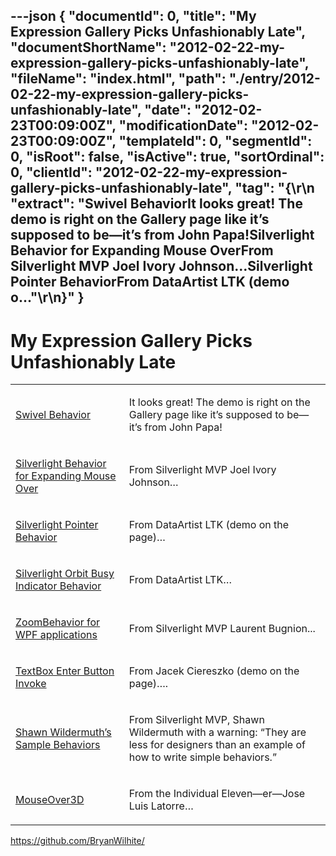 ---json
{
  "documentId": 0,
  "title": "My Expression Gallery Picks Unfashionably Late",
  "documentShortName": "2012-02-22-my-expression-gallery-picks-unfashionably-late",
  "fileName": "index.html",
  "path": "./entry/2012-02-22-my-expression-gallery-picks-unfashionably-late",
  "date": "2012-02-23T00:09:00Z",
  "modificationDate": "2012-02-23T00:09:00Z",
  "templateId": 0,
  "segmentId": 0,
  "isRoot": false,
  "isActive": true,
  "sortOrdinal": 0,
  "clientId": "2012-02-22-my-expression-gallery-picks-unfashionably-late",
  "tag": "{\r\n  \"extract\": \"Swivel BehaviorIt looks great! The demo is right on the Gallery page like it’s supposed to be—it’s from John Papa!Silverlight Behavior for Expanding Mouse OverFrom Silverlight MVP Joel Ivory Johnson…Silverlight Pointer BehaviorFrom DataArtist LTK (demo o...\"\r\n}"
}
---

# My Expression Gallery Picks Unfashionably Late

<table class="WordWalkingStickTable"><tr><td>

[Swivel Behavior](http://gallery.expression.microsoft.com/SwivelBehavior)

</td><td>

It looks great! The demo is right on the Gallery page like it’s supposed to be—it’s from John Papa!

</td></tr><tr><td>

[Silverlight Behavior for Expanding Mouse Over](http://gallery.expression.microsoft.com/ExpandingMouseOver)

</td><td>

From Silverlight MVP Joel Ivory Johnson…

</td></tr><tr><td>

[Silverlight Pointer Behavior](http://gallery.expression.microsoft.com/PointerBehavior)

</td><td>

From DataArtist LTK (demo on the page)…

</td></tr><tr><td>

[Silverlight Orbit Busy Indicator Behavior](http://gallery.expression.microsoft.com/OrbitBusyIndicator)

</td><td>

From DataArtist LTK…

</td></tr><tr><td>

[ZoomBehavior for WPF applications](http://gallery.expression.microsoft.com/WPFZoomBehavior)

</td><td>

From Silverlight MVP Laurent Bugnion...

</td></tr><tr><td>

[TextBox Enter Button Invoke](http://gallery.expression.microsoft.com/TextBoxInvokeButton)

</td><td>

From Jacek Ciereszko (demo on the page)….

</td></tr><tr><td>

[Shawn Wildermuth’s Sample Behaviors](http://gallery.expression.microsoft.com/WildermuthBehaviors)

</td><td>

From Silverlight MVP, Shawn Wildermuth with a warning: “They are less for designers than an example of how to write simple behaviors.”

</td></tr><tr><td>

[MouseOver3D](http://gallery.expression.microsoft.com/MouseOver3D)

</td><td>

From the Individual Eleven—er—Jose Luis Latorre…

</td></tr></table>

<https://github.com/BryanWilhite/>
